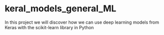 # keral_models_general_ML
In this project we will discover how we can use deep learning models from Keras with the scikit-learn library in Python
